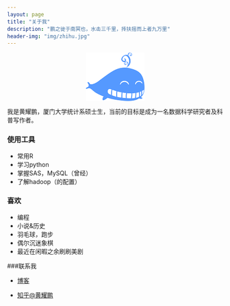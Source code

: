 ```yaml
---
layout: page
title: "关于我"
description: "鹏之徙于南冥也，水击三千里，抟扶摇而上者九万里"
header-img: "img/zhihu.jpg"
---
```


<center>
    <p><img src="img/about-me.png" align="center"></p>
</center>

我是黄耀鹏，厦门大学统计系硕士生，当前的目标是成为一名数据科学研究者及科普写作者。

### 使用工具


- 常用R
- 学习python
- 掌握SAS，MySQL（曾经）
- 了解hadoop（的配置）


### 喜欢


- 编程
- 小说&历史
- 羽毛球，跑步
- 偶尔沉迷象棋
- 最近在闲暇之余刷刷美剧






###联系我

- [博客](http://yphuang.github.io/about/)

- [知乎@黄耀鹏](https://www.zhihu.com/people/brightbirdhuang)







